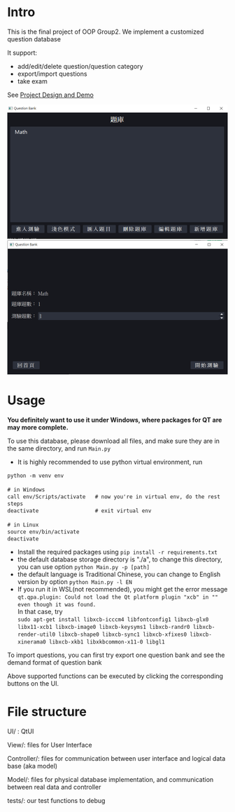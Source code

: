 # Intro
This is the final project of OOP Group2. We implement a customized question database

It support:

* add/edit/delete question/question category
* export/import questions
* take exam

See [Project Design and Demo](https://docs.google.com/document/d/1V-3LBofqckehdJZkw5j6bYwpJK5Tj5u4bU7QFUoPiKM/edit?usp=sharing)

![Bank](截圖/img1.png)![Quiz](截圖/img2.png)

# Usage 

**You definitely want to use it under Windows, where packages for QT are may more complete.**

To use this database, please download all files, and make sure they are in the same directory, and run ``Main.py`` 
* It is highly recommended to use python virtual environment, run 
```shell
python -m venv env

# in Windows
call env/Scripts/activate   # now you're in virtual env, do the rest steps 
deactivate                  # exit virtual env

# in Linux 
source env/bin/activate 
deactivate
```
* Install the required packages using `pip install -r requirements.txt`
* the default database storage directory is "./a", to change this directory, you can use option `python Main.py -p [path]`
* the default language is Traditional Chinese, you can change to English version by option `python Main.py -l EN`  
* If you run it in WSL(not recommended), you might get the error message  
``qt.qpa.plugin: Could not load the Qt platform plugin "xcb" in "" even though it was found.``  
In that case, try  
`sudo apt-get install libxcb-icccm4 libfontconfig1 libxcb-glx0 libx11-xcb1 libxcb-image0 libxcb-keysyms1 libxcb-randr0 libxcb-render-util0 libxcb-shape0 libxcb-sync1 libxcb-xfixes0 libxcb-xinerama0 libxcb-xkb1 libxkbcommon-x11-0 libgl1`

To import questions, you can first try export one question bank and see the demand format of question bank

Above supported functions can be executed by clicking the corresponding buttons on the UI.

# File structure
UI/ : QtUI

View/: files for User Interface

Controller/: files for communication between user interface and logical data base (aka model)

Model/: files for physical database implementation, and communication between real data and controller

tests/: our test functions to debug

